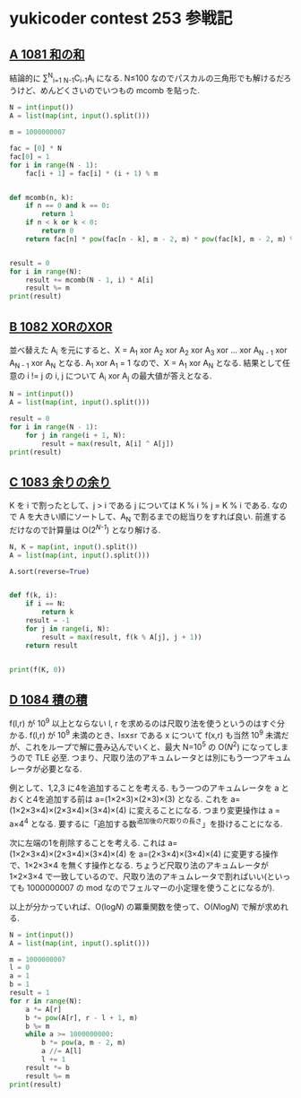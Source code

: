 # yukicoder contest 253 参戦記

## [A 1081 和の和](https://yukicoder.me/problems/no/1081)

結論的に &sum;<sup>N</sup><sub>i=1</sub> <sub>N-1</sub>C<sub>i-1</sub>A<sub>i</sub> になる. N≤100 なのでパスカルの三角形でも解けるだろうけど、めんどくさいのでいつもの mcomb を貼った.

```python
N = int(input())
A = list(map(int, input().split()))

m = 1000000007

fac = [0] * N
fac[0] = 1
for i in range(N - 1):
    fac[i + 1] = fac[i] * (i + 1) % m


def mcomb(n, k):
    if n == 0 and k == 0:
        return 1
    if n < k or k < 0:
        return 0
    return fac[n] * pow(fac[n - k], m - 2, m) * pow(fac[k], m - 2, m) % m


result = 0
for i in range(N):
    result += mcomb(N - 1, i) * A[i]
    result %= m
print(result)
```

## [B 1082 XORのXOR](https://yukicoder.me/problems/no/1082)

並べ替えた A<sub>i</sub> を元にすると、X = A<sub>1</sub> xor A<sub>2</sub> xor A<sub>2</sub> xor A<sub>3</sub> xor ... xor A<sub>N - 1</sub> xor A<sub>N - 1</sub> xor A<sub>N</sub> となる. A<sub>1</sub> xor A<sub>1</sub> = 1 なので、X = A<sub>1</sub> xor A<sub>N</sub> となる. 結果として任意の i != j の i, j について A<sub>i</sub> xor A<sub>j</sub> の最大値が答えとなる.

```python
N = int(input())
A = list(map(int, input().split()))

result = 0
for i in range(N - 1):
    for j in range(i + 1, N):
        result = max(result, A[i] ^ A[j])
print(result)
```

## [C 1083 余りの余り](https://yukicoder.me/problems/no/1083)

K を i で割ったとして、j > i である j については K % i % j = K % i である. なので A を大きい順にソートして、A<sub>N</sub> で割るまでの総当りをすれば良い. 前進するだけなので計算量は O(2<sup>*N-1*</sup>) となり解ける.

```python
N, K = map(int, input().split())
A = list(map(int, input().split()))

A.sort(reverse=True)


def f(k, i):
    if i == N:
        return k
    result = -1
    for j in range(i, N):
        result = max(result, f(k % A[j], j + 1))
    return result


print(f(K, 0))
```

## [D 1084 積の積](https://yukicoder.me/problems/no/1084)

f(l,r) が 10<sup>9</sup> 以上とならない l, r を求めるのは尺取り法を使うというのはすぐ分かる. f(l,r) が 10<sup>9</sup> 未満のとき、l≤x≤r である x について f(x,r) も当然 10<sup>9</sup> 未満だが、これをループで解に畳み込んでいくと、最大 N=10<sup>5</sup> の O(*N*<sup>2</sup>) になってしまうので TLE 必至. つまり、尺取り法のアキュムレータとは別にもう一つアキュムレータが必要となる.

例として、1,2,3 に4を追加することを考える. もう一つのアキュムレータを a とおくと4を追加する前は a=(1×2×3)×(2×3)×(3) となる. これを a=(1×2×3×4)×(2×3×4)×(3×4)×(4) に変えることになる. つまり変更操作は a = a×4<sup>4</sup> となる. 要するに「追加する数<sup>追加後の尺取りの長さ</sup>」を掛けることになる.

次に左端の1を削除することを考える. これは a=(1×2×3×4)×(2×3×4)×(3×4)×(4) を a=(2×3×4)×(3×4)×(4) に変更する操作で、1×2×3×4 を無くす操作となる. ちょうど尺取り法のアキュムレータが 1×2×3×4 で一致しているので、尺取り法のアキュムレータで割ればいい(といっても 1000000007 の mod なのでフェルマーの小定理を使うことになるが).

以上が分かっていれば、O(log<i>N</i>) の冪乗関数を使って、O(<i>N</i>log<i>N</i>) で解が求めれる.

```python
N = int(input())
A = list(map(int, input().split()))

m = 1000000007
l = 0
a = 1
b = 1
result = 1
for r in range(N):
    a *= A[r]
    b *= pow(A[r], r - l + 1, m)
    b %= m
    while a >= 1000000000:
        b *= pow(a, m - 2, m)
        a //= A[l]
        l += 1
    result *= b
    result %= m
print(result)
```

